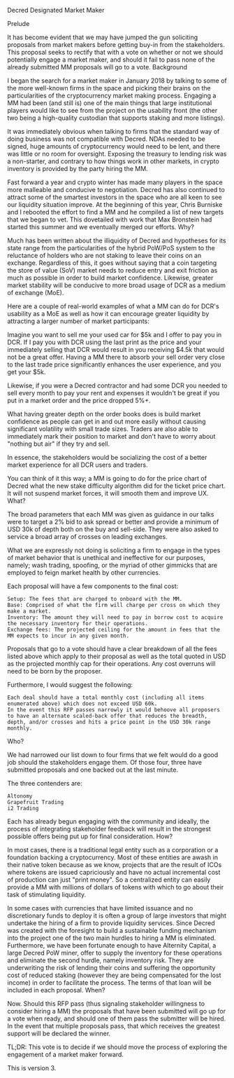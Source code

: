 Decred Designated Market Maker

Prelude

It has become evident that we may have jumped the gun soliciting proposals from market makers before getting buy-in from the stakeholders. This proposal seeks to rectify that with a vote on whether or not we should potentially engage a market maker, and should it fail to pass none of the already submitted MM proposals will go to a vote.
Background

I began the search for a market maker in January 2018 by talking to some of the more well-known firms in the space and picking their brains on the particularities of the cryptocurrency market making process. Engaging a MM had been (and still is) one of the main things that large institutional players would like to see from the project on the usability front (the other two being a high-quality custodian that supports staking and more listings).

It was immediately obvious when talking to firms that the standard way of doing business was not compatible with Decred. NDAs needed to be signed, huge amounts of cryptocurrency would need to be lent, and there was little or no room for oversight. Exposing the treasury to lending risk was a non-starter, and contrary to how things work in other markets, in crypto inventory is provided by the party hiring the MM.

Fast forward a year and crypto winter has made many players in the space more malleable and conducive to negotiation. Decred has also continued to attract some of the smartest investors in the space who are all keen to see our liquidity situation improve. At the beginning of this year, Chris Burniske and I rebooted the effort to find a MM and he compiled a list of new targets that we began to vet. This dovetailed with work that Max Bronstein had started this summer and we eventually merged our efforts.
Why?

Much has been written about the illiquidity of Decred and hypotheses for its state range from the particularities of the hybrid PoW/PoS system to the reluctance of holders who are not staking to leave their coins on an exchange. Regardless of this, it goes without saying that a coin targeting the store of value (SoV) market needs to reduce entry and exit friction as much as possible in order to build market confidence. Likewise, greater market stability will be conducive to more broad usage of DCR as a medium of exchange (MoE).

Here are a couple of real-world examples of what a MM can do for DCR's usability as a MoE as well as how it can encourage greater liquidity by attracting a larger number of market participants:

Imagine you want to sell me your used car for $5k and I offer to pay you in DCR. If I pay you with DCR using the last print as the price and your immediately selling that DCR would result in you receiving $4.5k that would not be a great offer. Having a MM there to absorb your sell order very close to the last trade price significantly enhances the user experience, and you get your $5k.

Likewise, if you were a Decred contractor and had some DCR you needed to sell every month to pay your rent and expenses it wouldn't be great if you put in a market order and the price dropped 5%+.

What having greater depth on the order books does is build market confidence as people can get in and out more easily without causing significant volatility with small trade sizes. Traders are also able to immediately mark their position to market and don't have to worry about "nothing but air" if they try and sell.

In essence, the stakeholders would be socializing the cost of a better market experience for all DCR users and traders.

You can think of it this way; a MM is going to do for the price chart of Decred what the new stake difficulty algorithm did for the ticket price chart. It will not suspend market forces, it will smooth them and improve UX.
What?

The broad parameters that each MM was given as guidance in our talks were to target a 2% bid to ask spread or better and provide a minimum of USD 30k of depth both on the buy and sell-side. They were also asked to service a broad array of crosses on leading exchanges.

What we are expressly not doing is soliciting a firm to engage in the types of market behavior that is unethical and ineffective for our purposes, namely; wash trading, spoofing, or the myriad of other gimmicks that are employed to feign market health by other currencies.

Each proposal will have a few components to the final cost:

    Setup: The fees that are charged to onboard with the MM.
    Base: Comprised of what the firm will charge per cross on which they make a market.
    Inventory: The amount they will need to pay in borrow cost to acquire the necessary inventory for their operations.
    Exchange fees: The projected ceiling for the amount in fees that the MM expects to incur in any given month.

Proposals that go to a vote should have a clear breakdown of all the fees listed above which apply to their proposal as well as the total quoted in USD as the projected monthly cap for their operations. Any cost overruns will need to be born by the proposer.

Furthermore, I would suggest the following:

    Each deal should have a total monthly cost (including all items enumerated above) which does not exceed USD 60k.
    In the event this RFP passes narrowly it would behoove all proposers to have an alternate scaled-back offer that reduces the breadth, depth, and/or crosses and hits a price point in the USD 30k range monthly.

Who?

We had narrowed our list down to four firms that we felt would do a good job should the stakeholders engage them. Of those four, three have submitted proposals and one backed out at the last minute.

The three contenders are:

    Altonomy
    Grapefruit Trading
    i2 Trading

Each has already begun engaging with the community and ideally, the process of integrating stakeholder feedback will result in the strongest possible offers being put up for final consideration.
How?

In most cases, there is a traditional legal entity such as a corporation or a foundation backing a cryptocurrency. Most of these entities are awash in their native token because as we know, projects that are the result of ICOs where tokens are issued capriciously and have no actual incremental cost of production can just "print money". So a centralized entity can easily provide a MM with millions of dollars of tokens with which to go about their task of stimulating liquidity.

In some cases with currencies that have limited issuance and no discretionary funds to deploy it is often a group of large investors that might undertake the hiring of a firm to provide liquidity services. Since Decred was created with the foresight to build a sustainable funding mechanism into the project one of the two main hurdles to hiring a MM is eliminated. Furthermore, we have been fortunate enough to have Alternity Capital, a large Decred PoW miner, offer to supply the inventory for these operations and eliminate the second hurdle, namely inventory risk. They are underwriting the risk of lending their coins and suffering the opportunity cost of reduced staking (however they are being compensated for the lost income) in order to facilitate the process. The terms of that loan will be included in each proposal.
When?

Now. Should this RFP pass (thus signaling stakeholder willingness to consider hiring a MM) the proposals that have been submitted will go up for a vote when ready, and should one of them pass the submitter will be hired. In the event that multiple proposals pass, that which receives the greatest support will be declared the winner.

TL;DR: This vote is to decide if we should move the process of exploring the engagement of a market maker forward.

This is version 3.